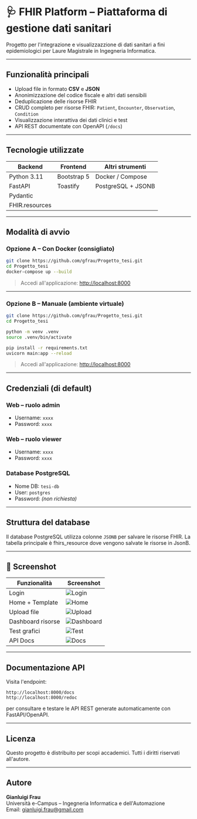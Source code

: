 
# 🩺 FHIR Platform – Piattaforma di gestione dati sanitari

Progetto per l'integrazione e visualizzazzione di dati sanitari a fini epidemiologici per Laure Magistrale in Ingegneria Informatica.

---

## Funzionalità principali

- Upload file in formato **CSV** e **JSON**
- Anonimizzazione del codice fiscale e altri dati sensibili
- Deduplicazione delle risorse FHIR
- CRUD completo per risorse FHIR: `Patient`, `Encounter`, `Observation`, `Condition`
- Visualizzazione interattiva dei dati clinici e test
- API REST documentate con OpenAPI (`/docs`)

---

## Tecnologie utilizzate

| Backend        | Frontend       | Altri strumenti   |
|----------------|----------------|-------------------|
| Python 3.11    | Bootstrap 5    | Docker / Compose  |
| FastAPI        | Toastify       | PostgreSQL + JSONB|
| Pydantic       |                |                   |
| FHIR.resources |                |                   |

---

## Modalità di avvio

### Opzione A – Con Docker (consigliato)

```bash
git clone https://github.com/gfrau/Progetto_tesi.git
cd Progetto_tesi
docker-compose up --build
```

> Accedi all'applicazione: [http://localhost:8000](http://localhost:8000)

---

### Opzione B – Manuale (ambiente virtuale)

```bash
git clone https://github.com/gfrau/Progetto_tesi.git
cd Progetto_tesi

python -m venv .venv
source .venv/bin/activate

pip install -r requirements.txt
uvicorn main:app --reload
```

> Accedi all'applicazione: [http://localhost:8000](http://localhost:8000)

---

## Credenziali (di default)

### Web – ruolo admin
- Username: `xxxx`
- Password: `xxxx`

### Web – ruolo viewer
- Username: `xxxx`
- Password: `xxxx`

### Database PostgreSQL
- Nome DB: `tesi-db`
- User: `postgres`
- Password: *(non richiesta)*

---

## Struttura del database

Il database PostgreSQL utilizza colonne `JSONB` per salvare le risorse FHIR. 
La tabella principale è fhirs_resource dove vengono salvate le risorse in JsonB.

---

## 📎 Screenshot

| Funzionalità                | Screenshot                             |
|----------------------------|----------------------------------------|
| Login                      | ![Login](screenshots/01-login.png)     |
| Home + Template            | ![Home](screenshots/02-home.png)       |
| Upload file                | ![Upload](screenshots/03-upload.png)   |
| Dashboard risorse          | ![Dashboard](screenshots/04-dashboard.png) |
| Test grafici               | ![Test](screenshots/05-test01.png)     |
| API Docs                   | ![Docs](screenshots/docs.png)          |


---

## Documentazione API

Visita l'endpoint:

```
http://localhost:8000/docs
http://localhost:8000/redoc
```

per consultare e testare le API REST generate automaticamente con FastAPI/OpenAPI.

---

## Licenza

Questo progetto è distribuito per scopi accademici. Tutti i diritti riservati all'autore.

---

## Autore

**Gianluigi Frau**  
Università e-Campus – Ingegneria Informatica e dell'Automazione  
Email: gianluigi.frau@gmail.com

